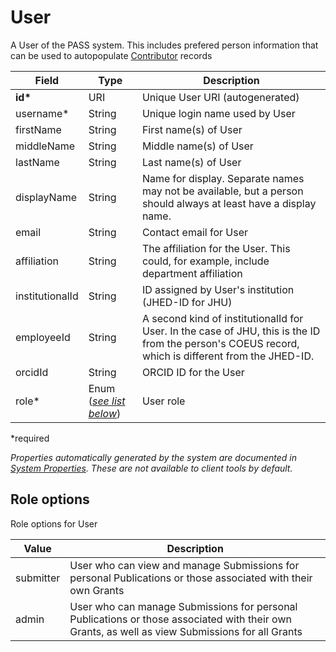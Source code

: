 # User

A User of the PASS system. This includes prefered person information that can be used to autopopulate [Contributor](Contributor.md) records

| Field  		| Type  		| Description |
| ------------- | ------------- | ------------- |
| __id*__ | URI | Unique User URI (autogenerated) |
| username* | String | Unique login name used by User |
| firstName | String | First name(s) of User |
| middleName | String | Middle name(s) of User |
| lastName | String | Last name(s) of User |
| displayName | String | Name for display. Separate names may not be available, but a person should always at least have a display name. |
| email | String | Contact email for User |
| affiliation | String | The affiliation for the User. This could, for example, include department affiliation |
| institutionalId | String | ID assigned by User's institution (JHED-ID for JHU) |
| employeeId | String | A second kind of institutionalId for User. In the case of JHU, this is the ID from the person's COEUS record, which is different from the JHED-ID. |
| orcidId | String | ORCID ID for the User |
| role* | Enum ([_see list below_](#role-options)) | User role |

*required 

*Properties automatically generated by the system are documented in [System Properties](SystemProperties.md). These are not available to client tools by default.*

## Role options

Role options for User

| Value  		| Description |
| ------------- | ------------- |
| submitter | User who can view and manage Submissions for personal Publications or those associated with their own Grants |
| admin |  User who can manage Submissions for personal Publications or those associated with their own Grants, as well as view Submissions for all Grants |
